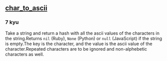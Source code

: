 <h2><a href=https://www.codewars.com/kata/55e9529cbdc3b29d8c000016/train/python target="_blank">char_to_ascii</a></h2><h3>7 kyu</h3><p>Take a string and return a hash with all the ascii values of the characters in the string.Returns <code>nil</code> (Ruby), <code>None</code> (Python) or <code>null</code> (JavaScript) if the string is empty.The key is the character, and the value is the ascii value of the character.Repeated characters are to be ignored and non-alphebetic characters as well.</p>